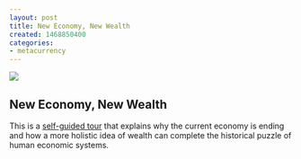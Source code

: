 ```yaml
---
layout: post
title: New Economy, New Wealth
created: 1468850400
categories:
- metacurrency
---
```


![](/images/2019/09/Screen-Shot-2016-07-31-at-9.38.58-PM.png)

## New Economy, New Wealth

This is a [self-guided tour](https://prezi.com/xmzld_-wayho/new-economy-new-wealth/#) that explains why the current economy is ending and how a more holistic idea of wealth can complete the historical puzzle of human economic systems.
